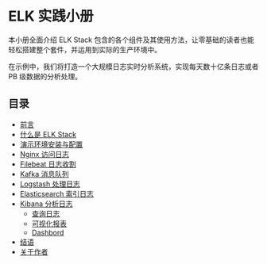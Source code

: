 # ELK 实践小册

本小册全面介绍 ELK Stack 包含的各个组件及其使用方法，让零基础的读者也能轻松搭建整个套件，并运用到实际的生产环境中。

在示例中，我们将打造一个大规模日志实时分析系统，实现每天数十亿条日志或者 PB 级数据的分析处理。

## 目录

- [前言](./book.src/preface.md)
- [什么是 ELK Stack](./book.src/what-is-elk.md)
- [演示环境安装与配置](./book.src/setup.md)
- [Nginx 访问日志](./book.src/nginx.md)
- [Filebeat 日志收割](./book.src/filebeat.md)
- [Kafka 消息队列](./book.src/kafka.md)
- [Logstash 处理日志](logstash.md)
- [Elasticsearch 索引日志](./book.src/elasticsearch.md)
- [Kibana 分析日志](./book.src/kibana.md)
    - [查询日志](./book.src/kibana/query.md)
    - [可视化报表](./book.src/kibana/visualize.md)
    - [Dashbord](./book.src/kibana/dashbord.md)
- [结语](./book.src/end.md)
- [关于作者](./book.src/author.md)